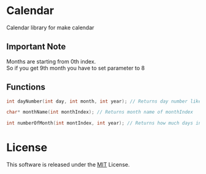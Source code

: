 # Calendar
Calendar library for make calendar

## Important Note
Months are starting from 0th index.\
So if you get 9th month you have to set parameter to 8

## Functions
```c
int dayNumber(int day, int month, int year); // Returns day number like 1, 2, 3
```
```c
char* monthName(int monthIndex); // Returns month name of monthIndex
```
```c
int numberOfMonth(int montIndex, int year); // Returns how much days in specific month
```

# License
This software is released under the [MIT](https://github.com/fsb3rke/Calendar/blob/main/LICENSE) License.
